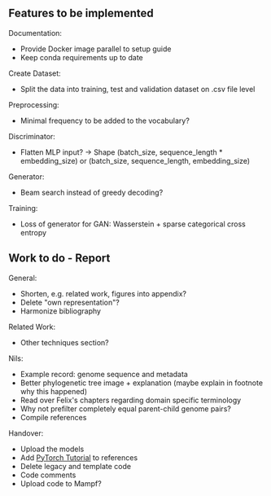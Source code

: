 ## Features to be implemented

Documentation:
- Provide Docker image parallel to setup guide
- Keep conda requirements up to date

Create Dataset:
- Split the data into training, test and validation dataset on .csv file level

Preprocessing:
- Minimal frequency to be added to the vocabulary?

Discriminator:
- Flatten MLP input? -> Shape (batch_size, sequence_length * embedding_size) or (batch_size, sequence_length, embedding_size)

Generator:
- Beam search instead of greedy decoding?

Training:
- Loss of generator for GAN: Wasserstein + sparse categorical cross entropy

## Work to do - Report

General:
- Shorten, e.g. related work, figures into appendix?
- Delete "own representation"?
- Harmonize bibliography

Related Work:
- Other techniques section?

Nils:
- Example record: genome sequence and metadata
- Better phylogenetic tree image + explanation (maybe explain in footnote why this happened)
- Read over Felix's chapters regarding domain specific terminology
- Why not prefilter completely equal parent-child genome pairs?
- Compile references

Handover:
- Upload the models
- Add [PyTorch Tutorial](https://github.com/aladdinpersson/Machine-Learning-Collection) to references
- Delete legacy and template code
- Code comments
- Upload code to Mampf?
